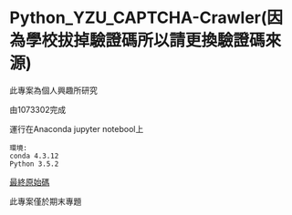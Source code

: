 # Python_YZU_CAPTCHA-Crawler(因為學校拔掉驗證碼所以請更換驗證碼來源)
此專案為個人興趣所研究

由1073302完成

運行在Anaconda jupyter notebool上

    環境:
    conda 4.3.12
    Python 3.5.2

[最終原始碼](https://github.com/axuy312/Python_YZU_CAPTCHA-Crawler/blob/gh-pages/YZU_CAPTCHA-Crawler.py)

此專案僅於期末專題
